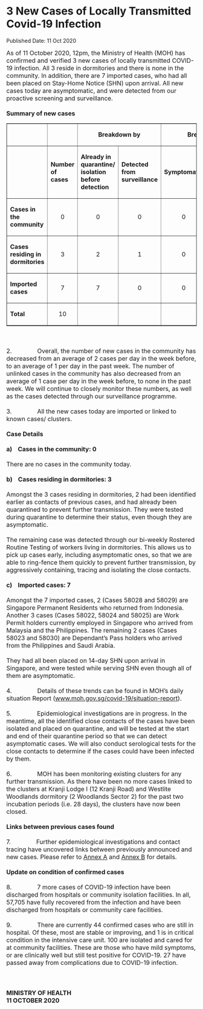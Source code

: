 <html>
    <meta http-equiv="Content-Type" content="text/html; charset=utf-8"/>
    <meta charset="utf-8"/>
    <title>3 New Cases of Locally Transmitted Covid-19 Infection</title>
    <body><h1>3 New Cases of Locally Transmitted Covid-19 Infection</h1>
    <p>Published Date: 11 Oct 2020</p> <p><span style="font-size: 16px;">As of 11 October 2020, 12pm, the Ministry of Health (MOH) has confirmed and verified 3 new cases of locally transmitted COVID-19 infection. All 3&nbsp;reside in dormitories and there is none in the community. In addition, there are 7 imported cases, who had all been placed on&nbsp;Stay-Home Notice (SHN)&nbsp;upon arrival. All new cases today are asymptomatic, and were detected from our proactive screening and surveillance.&nbsp;<br><br></span><strong style="font-size: 16px;">Summary of new cases</strong></p><table border="1" cellspacing="0" cellpadding="0" width="605"> <tbody><tr> <td width="129"> <p align="right"><span style="font-size: 16px;"></span></p> </td> <td width="60"> <p><span style="font-size: 16px;"></span></p> </td>  <td width="192" colspan="2"> <p align="center"><span style="font-size: 16px;"><strong>Breakdown by</strong></span></p> </td>  <td width="192" colspan="2"> <p align="center"><span style="font-size: 16px;"><strong>Breakdown by</strong></span></p> </td> </tr> <tr> <td width="129"> <p align="right"><span style="font-size: 16px;"></span></p> </td> <td width="60"> <p><span style="font-size: 16px;"><strong>Number of cases</strong></span></p> </td>  <td width="96"> <p><span style="font-size: 16px;"><strong>Already in quarantine/ isolation before detection</strong></span></p> </td> <td width="96"> <p><span style="font-size: 16px;"><strong>Detected from surveillance</strong></span></p> </td>  <td width="96"> <p><span style="font-size: 16px;"><strong>Symptomatic</strong></span></p> </td> <td width="96"> <p><span style="font-size: 16px;"><strong>Asymptomatic</strong></span></p> </td> </tr> <tr> <td width="129"> <p><span style="font-size: 16px;"><strong>Cases in the community</strong></span></p> </td> <td width="60"> <p align="center"><span style="font-size: 16px;">0</span></p> </td>  <td width="96"> <p align="center"><span style="font-size: 16px;">0</span></p> </td> <td width="96"> <p align="center"><span style="font-size: 16px;">0</span></p> </td>  <td width="96"> <p align="center"><span style="font-size: 16px;">0</span></p> </td> <td width="96"> <p align="center"><span style="font-size: 16px;">0</span></p> </td> </tr> <tr> <td width="129"> <p><span style="font-size: 16px;"><strong>Cases residing in dormitories</strong></span></p> </td> <td width="60"> <p align="center"><span style="font-size: 16px;">3</span></p> </td>  <td width="96"> <p align="center"><span style="font-size: 16px;">2</span></p> </td> <td width="96"> <p align="center"><span style="font-size: 16px;">1</span></p> </td>  <td width="96"> <p align="center"><span style="font-size: 16px;">0</span></p> </td> <td width="96"> <p align="center"><span style="font-size: 16px;">3</span></p> </td> </tr> <tr> <td width="129"> <p><span style="font-size: 16px;"><strong>Imported cases</strong></span></p> </td> <td width="60"> <p align="center"><span style="font-size: 16px;">7</span></p> </td>  <td width="96"> <p align="center"><span style="font-size: 16px;">7</span></p> </td> <td width="96"> <p align="center"><span style="font-size: 16px;">0</span></p> </td>  <td width="96"> <p align="center"><span style="font-size: 16px;">0</span></p> </td> <td width="96"> <p align="center"><span style="font-size: 16px;">7</span></p> </td> </tr> <tr> <td width="129"> <p><span style="font-size: 16px;"><strong>Total</strong></span></p> </td> <td width="60"> <p align="center"><span style="font-size: 16px;">10</span></p> </td>  <td width="96"> <p align="center"><span style="font-size: 16px;"></span></p> </td> <td width="96"> <p align="center"><span style="font-size: 16px;"></span></p> </td>  <td width="96"> <p align="center"><span style="font-size: 16px;"></span></p> </td> <td width="96"> <p align="center"><span style="font-size: 16px;"></span></p> </td> </tr> </tbody></table><p><span style="font-size: 16px;"><br><br>2.&nbsp; &nbsp; &nbsp; &nbsp; &nbsp; &nbsp; &nbsp; &nbsp;Overall, the number of new cases in the community has decreased from an average of 2 cases per day in the week before, to an average of 1 per day in the past week. The number of unlinked cases in the community has also decreased from an average of 1 case per day in the week before, to none in the past week. We will continue to closely monitor these numbers, as well as the cases detected through our surveillance programme.<br><br>3.&nbsp; &nbsp; &nbsp; &nbsp; &nbsp; &nbsp; &nbsp; &nbsp;All the new cases today are imported or linked to known cases/ clusters.<br><br><strong>Case Details<br><br>a)&nbsp; &nbsp; Cases in the community: 0</strong><br>&nbsp;<br>There are no cases in the community today.<br>&nbsp;<strong><br>b)&nbsp; &nbsp; Cases residing in dormitories: 3</strong><br>&nbsp;<br>Amongst the 3 cases residing in dormitories, 2 had been identified earlier as contacts of previous cases, and had already been quarantined to prevent further transmission. They were tested during quarantine to determine their status, even though they are asymptomatic.&nbsp;&nbsp;<br>&nbsp;<br>The remaining case was detected through our bi-weekly Rostered Routine Testing of workers living in dormitories. This allows us to pick up cases early, including asymptomatic ones, so that we are able to ring-fence them quickly to prevent further transmission, by aggressively containing, tracing and isolating the close contacts.&nbsp;&nbsp;<br>&nbsp;<br><strong>c)&nbsp; &nbsp; Imported cases: 7<br>&nbsp;</strong><br>Amongst the 7 imported cases, 2 (Cases 58028 and 58029) are Singapore Permanent Residents who returned from Indonesia. Another 3 cases (Cases 58022, 58024 and 58025) are Work Permit holders currently employed in Singapore who arrived from Malaysia and the Philippines. The remaining 2 cases (Cases 58023 and 58030) are Dependant’s Pass holders who arrived from the Philippines and Saudi Arabia.<br>&nbsp;<br>They had all been placed on 14-day SHN upon arrival in Singapore, and were tested while serving SHN even though all of them are asymptomatic.<br>&nbsp;<br>4.&nbsp; &nbsp; &nbsp; &nbsp; &nbsp; &nbsp; &nbsp; &nbsp;Details of these trends can be found in MOH’s daily situation Report (<a href="http://www.moh.gov.sg/covid-19/situation-report" title="" class="" target="">www.moh.gov.sg/covid-19/situation-report</a>).<br><br>5.&nbsp; &nbsp; &nbsp; &nbsp; &nbsp; &nbsp; &nbsp; &nbsp;Epidemiological investigations are in progress. In the meantime, all the identified close contacts of the cases have been isolated and placed on quarantine, and will be tested at the start and end of their quarantine period so that we can detect asymptomatic cases. We will also conduct serological tests for the close contacts to determine if the cases could have been infected by them.<br><br>6.&nbsp; &nbsp; &nbsp; &nbsp; &nbsp; &nbsp; &nbsp; &nbsp;MOH has been monitoring existing clusters for any further transmission. As there have been no more cases linked to the clusters at Kranji Lodge I (12 Kranji Road) and Westlite Woodlands dormitory (2 Woodlands Sector 2) for the past two incubation periods (i.e. 28 days), the clusters have now been closed.<br><br><strong>Links between previous cases found<br></strong><br>7.&nbsp; &nbsp; &nbsp; &nbsp; &nbsp; &nbsp; &nbsp; &nbsp;Further epidemiological investigations and contact tracing have uncovered links between previously announced and new cases. Please refer to <span style="text-decoration: underline;"><a href="/docs/librariesprovider5/pressroom/press-releases/annex-a---11-oct-2020.pdf?sfvrsn=a233db1d_0" title="Annex A">Annex A</a></span> and <span style="text-decoration: underline;"><a href="/docs/librariesprovider5/pressroom/press-releases/annex-b---11-oct-2020.pdf?sfvrsn=46b18caf_0" title="Annex B">Annex B</a></span> for details.<br><br><strong>Update on condition of confirmed cases</strong><br><br>8.&nbsp; &nbsp; &nbsp; &nbsp; &nbsp; &nbsp; &nbsp; &nbsp;7 more cases of COVID-19 infection have been discharged from hospitals or community isolation facilities. In all, 57,705 have fully recovered from the infection and have been discharged from hospitals or community care facilities.<br><br>9.&nbsp; &nbsp; &nbsp; &nbsp; &nbsp; &nbsp; &nbsp; &nbsp;There are currently 44 confirmed cases who are still in hospital. Of these, most are stable or improving, and 1 is in critical condition in the intensive care unit. 100 are isolated and cared for at community facilities. These are those who have mild symptoms, or are clinically well but still test positive for COVID-19. 27 have passed away from complications due to COVID-19 infection.<br><br>&nbsp;<br><br><strong>MINISTRY OF HEALTH<br></strong></span><strong style="font-size: 16px;">11 OCTOBER 2020</strong></p><br></body>
</html>